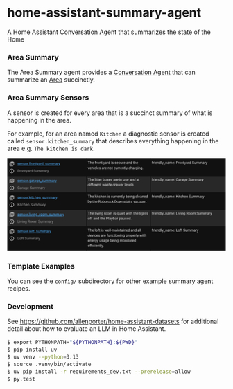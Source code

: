 # home-assistant-summary-agent

A Home Assistant Conversation Agent that summarizes the state of the Home

### Area Summary

The Area Summary agent provides a [Conversation Agent](https://www.home-assistant.io/integrations/conversation/) that can summarize an [Area](https://www.home-assistant.io/docs/organizing/areas/)
succinctly.

### Area Summary Sensors

A sensor is created for every area that is a succinct summary of what is happening in the area.

For example, for an area named `Kitchen` a diagnostic sensor is created called `sensor.kitchen_summary`
that describes everything happening in the area e.g. `The kitchen is dark`.

![Screenshot](images/summary-screenshot.png)

### Template Examples

You can see the `config/` subdirectory for other example summary agent recipes.

### Development

See https://github.com/allenporter/home-assistant-datasets for additional detail about
how to evaluate an LLM in Home Assistant.

```bash
$ export PYTHONPATH="${PYTHONPATH}:${PWD}"
$ pip install uv
$ uv venv --python=3.13
$ source .venv/bin/activate
$ uv pip install -r requirements_dev.txt --prerelease=allow
$ py.test
```
